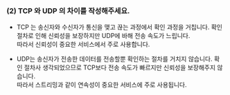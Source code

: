 ### (2) TCP 와 UDP 의 차이를 작성해주세요.
- TCP 는 송신자와 수신자가 통신을 맺고 끊는 과정에서 확인 과정을 거칩니다. 확인 절차로 인해 신뢰성을 보장하지만 UDP에 바해 전송 속도가 느립니다.   
따라서 신뢰성이 중요한 서비스에서 주로 사용합니다.

- UDP는 송신자가 전송한 데이터를 전송할뿐  확인하는 절차를 거치지 않습니다.
확인 절차사 생각되었으므로 TCP보다 전송 속도가 빠르지만 신뢰성을 보장해주지 않습니다.   
따라서 스트리밍과 같이 연속성이 중요한 서비스에 주로 사용됩니다.